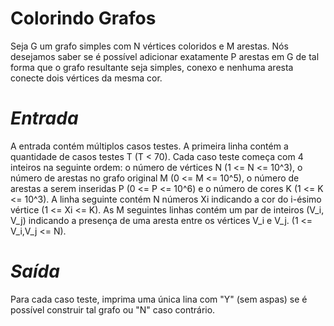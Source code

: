 # **Colorindo Grafos**
Seja G um grafo simples com N vértices coloridos e M arestas. Nós desejamos saber se é possível adicionar exatamente P arestas em G de tal forma que o grafo resultante seja simples, conexo e nenhuma aresta conecte dois vértices da mesma cor.

# *Entrada*
A entrada contém múltiplos casos testes. A primeira linha contém a quantidade de casos testes T (T < 70). Cada caso teste começa com 4 inteiros na seguinte ordem: o número de vértices N (1 <= N <= 10^3), o número de arestas no grafo original M (0 <= M <= 10^5), o número de arestas a serem inseridas P (0 <= P <= 10^6) e o número de cores K (1 <= K <= 10^3). A linha seguinte contém N números Xi indicando a cor do i-ésimo vértice (1 <= Xi <= K). As M seguintes linhas contém um par de inteiros (V_i, V_j) indicando a presença de uma aresta entre os vértices V_i e V_j. (1 <= V_i,V_j <= N).

# *Saída*
Para cada caso teste, imprima uma única lina com "Y" (sem aspas) se é possível construir tal grafo ou "N" caso contrário.